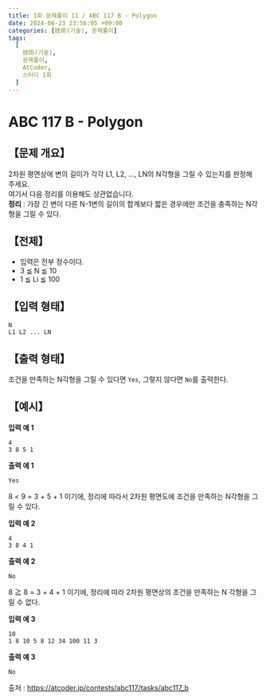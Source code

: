 ```yaml
---
title: 1회 문제풀이 11 / ABC 117 B - Polygon
date: 2024-06-23 23:56:05 +09:00
categories: [技術(기술), 문제풀이]
tags:
  [
    技術(기술),
    문제풀이,
    AtCoder,
    스터디 1회
  ]
---
```

# ABC 117 B - Polygon
## 【문제 개요】
2차원 평면상에 변의 길이가 각각 L1, L2, ..., LN의 N각형을 그릴 수 있는지를 판정해 주세요.<br>
여기서 다음 정리를 이용해도 상관없습니다.<br>
**정리** : 가장 긴 변이 다른 N-1변의 길이의 합계보다 짧은 경우에만 조건을 충족하는 N각형을 그릴 수 있다.

## 【전제】
- 입력은 전부 정수이다.
- 3 ≦ N ≦ 10
- 1 ≦ Li ≦ 100

## 【입력 형태】
```
N
L1 L2 ... LN
```

## 【출력 형태】
조건을 만족하는 N각형을 그릴 수 있다면 `Yes`, 그렇지 않다면 `No`를 출력한다.

## 【예시】

**입력 예 1**

```
4
3 8 5 1
```

**출력 예 1**

```
Yes
```
8 < 9 = 3 + 5 + 1 이기에, 정리에 따라서 2차원 평면도에 조건을 만족하는 N각형을 그릴 수 있다.

**입력 예 2**

```
4
3 8 4 1
```

**출력 예 2**

```
No
```
8 ≧ 8 = 3 + 4 + 1 이기에, 정리에 따라 2차원 평면상의 조건을 만족하는 N 각형을 그릴 수 없다.

**입력 예 3**

```
10
1 8 10 5 8 12 34 100 11 3
```

**출력 예 3**

```
No
```

출처 : <a href="https://atcoder.jp/contests/abc117/tasks/abc117_b">https://atcoder.jp/contests/abc117/tasks/abc117_b</a> 
